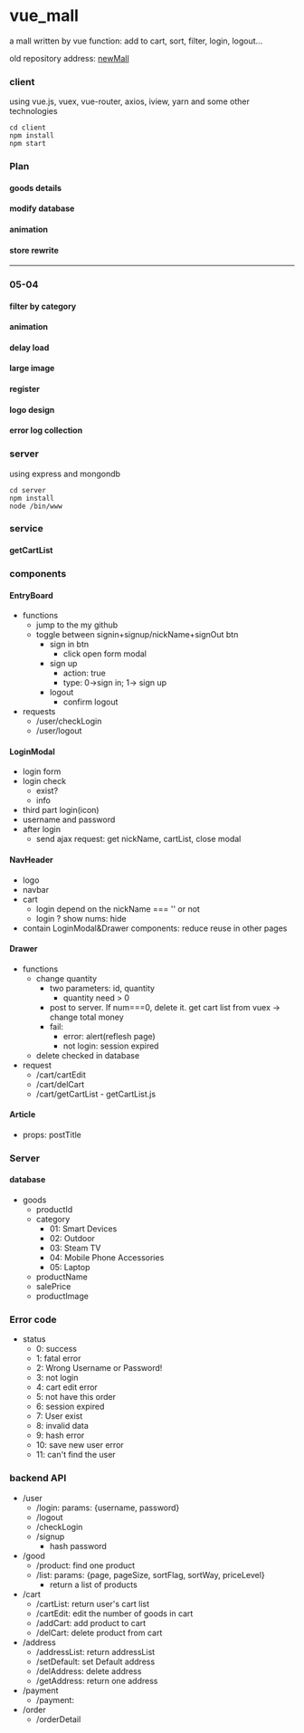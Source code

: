 # vue_mall
a mall written by vue
function: add to cart, sort, filter, login, logout...

old repository address: [newMall](https://github.com/leiger/newMall)

### client
using vue.js, vuex, vue-router, axios, iview, yarn and some other technologies
```
cd client
npm install
npm start
```

### Plan
#### goods details
#### modify database
#### animation
#### store rewrite
---
### 05-04
#### filter by category
#### animation
#### delay load
#### large image
#### register
#### logo design
#### error log collection

### server
using express and mongondb
```
cd server
npm install
node /bin/www
```
### service
#### getCartList

### components
#### EntryBoard
- functions 
  - jump to the my github
  - toggle between signin+signup/nickName+signOut btn
    - sign in btn
      - click open form modal
    - sign up
      - action: true
      - type: 0->sign in; 1-> sign up
    - logout
      - confirm logout
- requests
  - /user/checkLogin
  - /user/logout

#### LoginModal
- login form
- login check
  - exist?
  - info
- third part login(icon)
- username and password
- after login
  - send ajax request: get nickName, cartList, close modal

#### NavHeader
- logo
- navbar
- cart 
  - login depend on the nickName === '' or not 
  - login ? show nums: hide
- contain LoginModal&Drawer components: reduce reuse in other pages

#### Drawer
- functions
  - change quantity
    - two parameters: id, quantity
      - quantity need > 0
    - post to server. If num===0, delete it. get cart list from vuex -> change total money
    - fail: 
      - error: alert(reflesh page)
      - not login: session expired
  - delete checked in database
- request
  - /cart/cartEdit
  - /cart/delCart
  - /cart/getCartList - getCartList.js

#### Article
- props: postTitle

### Server
#### database
- goods
  - productId
  - category
    - 01: Smart Devices
    - 02: Outdoor
    - 03: Steam TV
    - 04: Mobile Phone Accessories
    - 05: Laptop
  - productName
  - salePrice
  - productImage

### Error code
- status
  - 0: success
  - 1: fatal error
  - 2: Wrong Username or Password!
  - 3: not login
  - 4: cart edit error
  - 5: not have this order
  - 6: session expired
  - 7: User exist
  - 8: invalid data
  - 9: hash error
  - 10: save new user error
  - 11: can't find the user

### backend API
- /user
  - /login: params: {username, password}
  - /logout
  - /checkLogin
  - /signup
    - hash password
- /good
  - /product: find one product
  - /list: params: {page, pageSize, sortFlag, sortWay, priceLevel}
    - return a list of products
- /cart
  - /cartList: return user's cart list
  - /cartEdit: edit the number of goods in cart
  - /addCart: add product to cart
  - /delCart: delete product from cart
- /address
  - /addressList: return addressList
  - /setDefault: set Default address
  - /delAddress: delete address
  - /getAddress: return one address 
- /payment
  - /payment: 
- /order
  - /orderDetail
